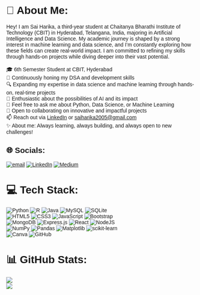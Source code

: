 <style>
body {
  font-family: 'Poppins', sans-serif;
}
</style>
# 💫 About Me:
Hey! I am Sai Harika, a third-year student at Chaitanya Bharathi Institute of Technology (CBIT) in Hyderabad, Telangana, India, majoring in Artificial Intelligence and Data Science. My academic journey is shaped by a strong interest in machine learning and data science, and I’m constantly exploring how these fields can create real-world impact. I am committed to refining my skills through hands-on projects while diving deeper into their vast potential.<br><br>🎓 6th Semester Student at CBIT, Hyderabad<br>🌱 Continuously honing my DSA and development skills<br>🔍 Expanding my expertise in data science and machine learning through hands-on, real-time projects<br>🤖 Enthusiastic about the possibilities of AI and its impact<br>💬 Feel free to ask me about Python, Data Science, or Machine Learning<br>👯 Open to collaborating on innovative and impactful projects<br>📫 Reach out via [LinkedIn](https://www.linkedin.com/in/sai-harika-usikarla-6303452b0/) or [saiharika2005@gmail.com](mailto:saiharika2005@gmail.com) <br>✨ About me: Always learning, always building, and always open to new challenges!


## 🌐 Socials:
[![email](https://img.shields.io/badge/Email-D14836?logo=gmail&logoColor=white)](mailto:saiharika2005@gmail.com) [![LinkedIn](https://img.shields.io/badge/LinkedIn-%230077B5.svg?logo=linkedin&logoColor=white)](https://www.linkedin.com/in/sai-harika-usikarla-6303452b0/) [![Medium](https://img.shields.io/badge/Medium-12100E?logo=medium&logoColor=white)](https://medium.com/@saiharika) 

# 💻 Tech Stack:
![Python](https://img.shields.io/badge/python-3670A0?style=for-the-badge&logo=python&logoColor=ffdd54) ![R](https://img.shields.io/badge/r-%23276DC3.svg?style=for-the-badge&logo=r&logoColor=white) ![Java](https://img.shields.io/badge/java-%23ED8B00.svg?style=for-the-badge&logo=openjdk&logoColor=white) ![MySQL](https://img.shields.io/badge/mysql-4479A1.svg?style=for-the-badge&logo=mysql&logoColor=white) ![SQLite](https://img.shields.io/badge/sqlite-%2307405e.svg?style=for-the-badge&logo=sqlite&logoColor=white)  
![HTML5](https://img.shields.io/badge/html5-%23E34F26.svg?style=for-the-badge&logo=html5&logoColor=white) ![CSS3](https://img.shields.io/badge/css3-%231572B6.svg?style=for-the-badge&logo=css3&logoColor=white) ![JavaScript](https://img.shields.io/badge/javascript-%23323330.svg?style=for-the-badge&logo=javascript&logoColor=%23F7DF1E) ![Bootstrap](https://img.shields.io/badge/bootstrap-%238511FA.svg?style=for-the-badge&logo=bootstrap&logoColor=white)  
![MongoDB](https://img.shields.io/badge/MongoDB-%234ea94b.svg?style=for-the-badge&logo=mongodb&logoColor=white) ![Express.js](https://img.shields.io/badge/express.js-%23404d59.svg?style=for-the-badge&logo=express&logoColor=%2361DAFB) ![React](https://img.shields.io/badge/react-%2320232a.svg?style=for-the-badge&logo=react&logoColor=%2361DAFB) ![NodeJS](https://img.shields.io/badge/node.js-6DA55F?style=for-the-badge&logo=node.js&logoColor=white)  
![NumPy](https://img.shields.io/badge/numpy-%23013243.svg?style=for-the-badge&logo=numpy&logoColor=white) ![Pandas](https://img.shields.io/badge/pandas-%23150458.svg?style=for-the-badge&logo=pandas&logoColor=white) ![Matplotlib](https://img.shields.io/badge/Matplotlib-%23ffffff.svg?style=for-the-badge&logo=Matplotlib&logoColor=black) ![scikit-learn](https://img.shields.io/badge/scikit--learn-%23F7931E.svg?style=for-the-badge&logo=scikit-learn&logoColor=white)  
![Canva](https://img.shields.io/badge/Canva-%2300C4CC.svg?style=for-the-badge&logo=Canva&logoColor=white) ![GitHub](https://img.shields.io/badge/github-%23121011.svg?style=for-the-badge&logo=github&logoColor=white)
# 📊 GitHub Stats:
![](https://github-readme-stats.vercel.app/api?username=SaiHarika16&theme=github_dark&hide_border=false&include_all_commits=false&count_private=false) </br>
![](https://github-readme-stats.vercel.app/api/top-langs/?username=SaiHarika16&theme=github_dark&hide_border=false&include_all_commits=false&count_private=false&layout=compact)

<!-- Proudly created with GPRM ( https://gprm.itsvg.in ) -->
